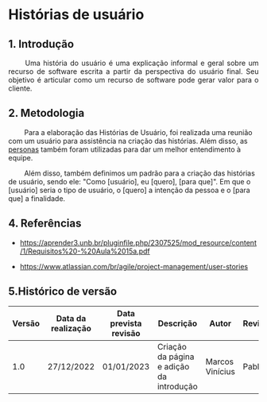 # Histórias de usuário

## 1. Introdução

<p align = "justify"> &emsp;&emsp; Uma história do usuário é uma explicação informal e geral sobre um recurso de software escrita a partir da perspectiva do usuário final. Seu objetivo é articular como um recurso de software pode gerar valor para o cliente.</p>


## 2. Metodologia

&emsp;&emsp; Para a elaboração das Histórias de Usuário, foi realizada uma reunião com um usuário para assistência na criação das histórias. Além disso, as [personas](../Elicitacao/personas.md) também foram utilizadas para dar um melhor entendimento à equipe. </p>


&emsp;&emsp; Além disso, também definimos um padrão para a criação das histórias de usuário, sendo ele: "Como [usuário], eu [quero], [para que]". Em que o [usuário] seria o tipo de usuário, o [quero] a intenção da pessoa e o [para que] a finalidade.

## 4. Referências

- https://aprender3.unb.br/pluginfile.php/2307525/mod_resource/content/1/Requisitos%20-%20Aula%2015a.pdf

- https://www.atlassian.com/br/agile/project-management/user-stories

## 5.Histórico de versão

| Versão | Data da realização | Data prevista revisão | Descrição | Autor | Revisor |
|--------|------|------|-----------|-------|---------|
| 1.0    | 27/12/2022 | 01/01/2023 | Criação da página e adição da introdução | Marcos Vinícius | Pablo |

